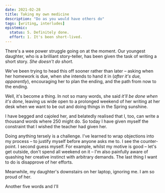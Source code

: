 ```yaml
---
date: 2021-02-28
title: Taking my own medicine
description: "Do as you would have others do"
tags: [writing, interludes]
epistemic:
  status: 5. Definitely done.
  effort: 1. It's been short-lived.
---
```


There's a wee power struggle going on at the moment. Our youngest daughter, who is a brilliant story-teller, has been given the task of writing a short story. _She doesn't do short._

We've been trying to head this off sooner rather than later – asking when her homework is due, when she intends to hand it in (_after it's due, apparently_), encouraging her to plan the ending, and the path from now to the ending.

Well, it's become a thing. In not so many words, she said _it'll be done when it's done_, leaving us wide open to a prolonged weekend of her writing at her desk when we want to be out and doing things in the Spring sunshine.

I have begged and cajoled her, and belatedly realised that I, too, can write a thousand words where 250 might do. So today I have given myself the constraint that I wished the teacher had given her.

Doing anything tersely is a challenge. I've learned to wrap objections into my process – to justify myself before anyone asks me to. I see the counter-point. I second guess myself. For example, whilst my motive is good – let's get outside, don't spend all weekend on it – I'm also painfully aware of quashing her creative instinct with arbitrary demands. The last thing I want to do is disapprove of her efforts.

Meanwhile, my daughter's downstairs on her laptop, ignoring me. I am so proud of her.

Another five words and I'll
